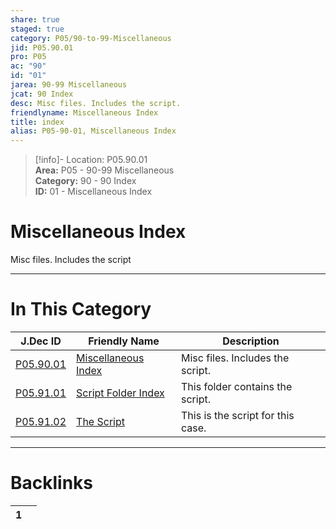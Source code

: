 ```yaml
---  
share: true  
staged: true  
category: P05/90-to-99-Miscellaneous  
jid: P05.90.01  
pro: P05  
ac: "90"  
id: "01"  
jarea: 90-99 Miscellaneous  
jcat: 90 Index  
desc: Misc files. Includes the script.  
friendlyname: Miscellaneous Index  
title: index  
alias: P05-90-01, Miscellaneous Index  
---  
```

  
>[!info]- Location: P05.90.01  
>**Area:** P05 - 90-99 Miscellaneous  
>**Category:** 90 - 90 Index  
>**ID:** 01 - Miscellaneous Index  
  
# Miscellaneous Index  
  
Misc files. Includes the script  
  
  
  
---  
# In This Category  
  
| J.Dec ID                                                                                    | Friendly Name                                                                                 | Description                       |  
| ------------------------------------------------------------------------------------------- | --------------------------------------------------------------------------------------------- | --------------------------------- |  
| [P05.90.01](index.md)                   | [Miscellaneous Index](index.md)           | Misc files. Includes the script.  |  
| [P05.91.01](./91-Script/index.md)         | [Script Folder Index](./91-Script/index.md) | This folder contains the script.  |  
| [P05.91.02](./91-Script/92-The-Script.md) | [The Script](./91-Script/92-The-Script.md)  | This is the script for this case. |  
  
  
---  
# Backlinks  
<div><table class="dataview table-view-table"><thead class="table-view-thead"><tr class="table-view-tr-header"><th class="table-view-th"><span></span><span class="dataview small-text">1</span></th><th class="table-view-th"><span></span></th></tr></thead><tbody class="table-view-tbody"></tbody></table></div>